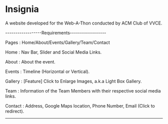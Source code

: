 # Insignia
A website developed for the Web-A-Thon conducted by ACM Club of VVCE.


------------------Requirements------------------


Pages    :  Home/About/Events/Gallery/Team/Contact


Home     :  Nav Bar, Slider and Social Media Links.


About    :  About the event.


Events   :  Timeline (Horizontal or Vertical).


Gallery  :  [Feature] Click to Enlarge Images, a.k.a Light Box Gallery.


Team     :  Information of the Team Members with their respective social media links.


Contact  :  Address, Google Maps location, Phone Number, Email (Click to redirect).

------------------------------------------------


